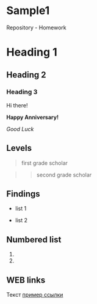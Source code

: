 # Sample1
Repository - Homework
# Heading 1
## Heading 2
### Heading 3

Hi there!

**Happy Anniversary!**

*Good Luck*

## Levels

> first grade scholar

>> second grade scholar

## Findings 

* list 1

* list 2

## Numbered list

1.
2.

## WEB links

Teкст [пример ссылки](http.example.com "Всплывающая подсказка")
